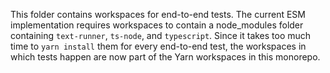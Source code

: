 This folder contains workspaces for end-to-end tests. The current ESM
implementation requires workspaces to contain a node_modules folder containing
`text-runner`, `ts-node`, and `typescript`. Since it takes too much time to
`yarn install` them for every end-to-end test, the workspaces in which tests
happen are now part of the Yarn workspaces in this monorepo.
